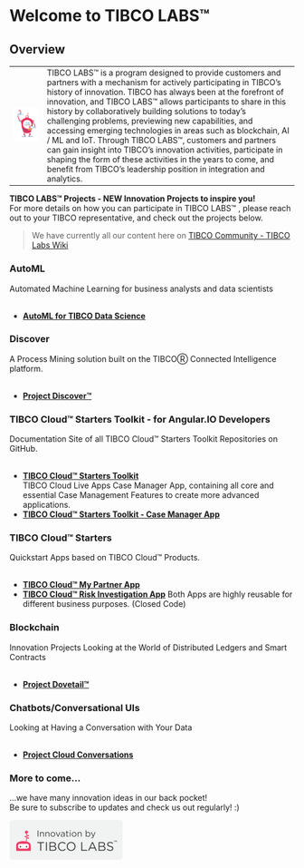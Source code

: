 # Welcome to TIBCO LABS™

## Overview

|      |      |
| ---- | ---- |
| ![Logo](TIBCOLabs-final.png) | TIBCO LABS™ is a program designed to provide customers and partners with a mechanism for actively participating in TIBCO’s history of innovation. TIBCO has always been at the forefront of innovation, and TIBCO LABS™ allows participants to share in this history by collaboratively building solutions to today’s challenging problems, previewing new capabilities, and accessing emerging technologies in areas such as blockchain, AI / ML and IoT. Through TIBCO LABS™, customers and partners can gain insight into TIBCO’s innovation activities, participate in shaping the form of these activities in the years to come, and benefit from TIBCO’s leadership position in integration and analytics. |


<b>TIBCO LABS™ Projects - NEW Innovation Projects to inspire you!</b><br>
For more details on how you can participate in TIBCO LABS™ , please reach out to your TIBCO representative, and check out the projects below.

> We have currently all our content here on [TIBCO Community - TIBCO Labs Wiki](https://community.tibco.com/wiki/tibco-labs "view in TIBCO Community Wiki")

### AutoML
Automated Machine Learning for business analysts and data scientists<br><br>
- [__AutoML for TIBCO Data Science__](https://community.tibco.com/modules/automl-tibcor-data-science-team-studio)

### Discover
A Process Mining solution built on the TIBCOⓇ Connected Intelligence platform.<br><br>
- [__Project Discover™__](https://community.tibco.com/modules/project-discover)

### TIBCO Cloud™ Starters Toolkit - for Angular.IO Developers
Documentation Site of all TIBCO Cloud™ Starters Toolkit Repositories on GitHub.<br><br>
- [__TIBCO Cloud™ Starters Toolkit__](https://tibcosoftware.github.io/TCSToolkit/)<br>
TIBCO Cloud Live Apps Case Manager App, containing all core and essential Case Management Features to create more advanced applications.
- [__TIBCO Cloud™ Starters Toolkit - Case Manager App__](https://tibcosoftware.github.io/TCSToolkit/Angular/starters/readme/)

### TIBCO Cloud™ Starters 
Quickstart Apps based on TIBCO Cloud™ Products.<br><br>
- [__TIBCO Cloud™ My Partner App__](https://community.tibco.com/modules/tibco-cloud-my-partner-app)<br>
- [__TIBCO Cloud™ Risk Investigation App__](https://community.tibco.com/modules/tibco-cloud-risk-investigation-app)
Both Apps are highly reusable for different business purposes. (Closed Code)
 
### Blockchain 
Innovation Projects Looking at the World of Distributed Ledgers and Smart Contracts<br><br>
- [__Project Dovetail™__](https://community.tibco.com/modules/project-dovetail)
 
### Chatbots/Conversational UIs
Looking at Having a Conversation with Your Data<br><br>
- [__Project Cloud Conversations__](https://community.tibco.com/modules/project-cloud-conversations)
 
### More to come...
...we have many innovation ideas in our back pocket! <br>Be sure to subscribe to updates and check us out regularly!  :)

![Logo](tibcolabs-brand.png "Labs Logo")